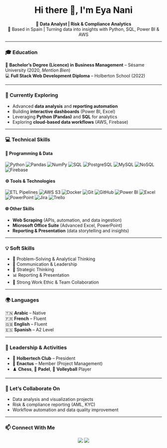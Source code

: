 <!-- Header -->
<h1 align="center">Hi there 👋, I'm <b>Eya Nani</b></h1>

<p align="center">
  💼 <b>Data Analyst | Risk & Compliance Analytics</b><br>
  📍 Based in Spain | Turning data into insights with Python, SQL, Power BI & AWS
</p>

---

### 🎓 Education
🎯 **Bachelor’s Degree (Licence) in Business Management** – Sésame University (2020, *Mention Bien*)  
💻 **Full Stack Web Development Diploma** – Holberton School (2022)

---

### 🌱 Currently Exploring
- Advanced **data analysis** and **reporting automation**  
- Building **interactive dashboards** (Power BI, Excel)  
- Leveraging **Python (Pandas)** and **SQL** for analytics  
- Exploring **cloud-based data workflows** (AWS, Firebase)

---

### 💻 Technical Skills

#### 🧠 Programming & Data
![Python](https://img.shields.io/badge/Python-3776AB?style=flat&logo=python&logoColor=white)
![Pandas](https://img.shields.io/badge/Pandas-150458?style=flat&logo=pandas&logoColor=white)
![NumPy](https://img.shields.io/badge/NumPy-013243?style=flat&logo=numpy&logoColor=white)
![SQL](https://img.shields.io/badge/SQL-336791?style=flat&logo=postgresql&logoColor=white)
![PostgreSQL](https://img.shields.io/badge/PostgreSQL-4169E1?style=flat&logo=postgresql&logoColor=white)
![MySQL](https://img.shields.io/badge/MySQL-4479A1?style=flat&logo=mysql&logoColor=white)
![NoSQL](https://img.shields.io/badge/NoSQL-006272?style=flat&logo=mongodb&logoColor=white)
![Firebase](https://img.shields.io/badge/Firebase-FFCA28?style=flat&logo=firebase&logoColor=black)

#### ⚙️ Tools & Technologies
![ETL Pipelines](https://img.shields.io/badge/ETL%20Pipelines-4B8BBE?style=flat&logo=data:image/png;base64,iVBORw0KGgo=) 
![AWS S3](https://img.shields.io/badge/AWS%20S3-569A31?style=flat&logo=amazonaws&logoColor=white)
![Docker](https://img.shields.io/badge/Docker-2496ED?style=flat&logo=docker&logoColor=white)
![Git](https://img.shields.io/badge/Git-F05032?style=flat&logo=git&logoColor=white)
![GitHub](https://img.shields.io/badge/GitHub-181717?style=flat&logo=github&logoColor=white)
![Power BI](https://img.shields.io/badge/Power%20BI-F2C811?style=flat&logo=powerbi&logoColor=black)
![Excel](https://img.shields.io/badge/Excel-217346?style=flat&logo=microsoft-excel&logoColor=white)
![PowerPoint](https://img.shields.io/badge/PowerPoint-B7472A?style=flat&logo=microsoft-powerpoint&logoColor=white)
![Jira](https://img.shields.io/badge/Jira-0052CC?style=flat&logo=jira&logoColor=white)
![Trello](https://img.shields.io/badge/Trello-0079BF?style=flat&logo=trello&logoColor=white)

#### 🌐 Other Skills
- **Web Scraping** (APIs, automation, and data ingestion)  
- **Microsoft Office Suite** (Advanced Excel, PowerPoint)  
- **Reporting & Presentation** (data storytelling and insights)

---

### 💡 Soft Skills
- 🧩 Problem-Solving & Analytical Thinking  
- 💬 Communication & Leadership  
- 🎯 Strategic Thinking  
- 📊 Reporting & Presentation  
- 💼 Strong Work Ethic & Team Collaboration  

---

### 🌍 Languages
🇹🇳 **Arabic** – Native  
🇫🇷 **French** – Fluent  
🇬🇧 **English** – Fluent  
🇪🇸 **Spanish** – A2 Level  

---

### 🏅 Leadership & Activities
- 👑 **Holbertech Club** – President  
- 💼 **Enactus** – Member (Project Management)  
- ♟️ **Chess**, 🎾 **Padel**, 🏐 **Volleyball** Player  

---

### 🤝 Let’s Collaborate On
- Data analysis and visualization projects  
- Risk & compliance reporting (AML, KYC)  
- Workflow automation and data quality improvement  

---

### 📫 Connect With Me
<p align="center">
  <a href="mailto:nanieya98@gmail.com"><img src="https://img.shields.io/badge/Email-D14836?style=for-the-badge&logo=gmail&logoColor=white"/></a>
  <a href="https://linkedin.com/in/eyanani"><img src="https://img.shields.io/badge/LinkedIn-0077B5?style=for-the-badge&logo=linkedin&logoColor=white"/></a>
  <a href="htt
